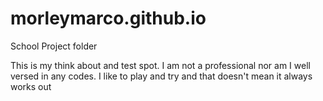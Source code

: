 # morleymarco.github.io
School Project folder

This is my think about and test spot.  I am not a professional nor am I well versed in any codes.
I like to play and try and that doesn't mean it always works out
